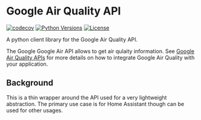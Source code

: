 # Google Air Quality API

[![codecov](https://codecov.io/gh/Thomas55555/python-google-air-quality-api/graph/badge.svg?token=mCoquN2d11)](https://codecov.io/gh/Thomas55555/python-google-air-quality-api)
[![Python Versions](https://img.shields.io/pypi/pyversions/google_air_quality_api)](https://pypi.org/project/google_air_quality_api/)
[![License](https://img.shields.io/github/license/Thomas55555/python-google-air-quality-api.svg)](LICENSE.md)

A python client library for the Google Air Quality API.

The Google Google Air API allows to get air qulaity information.
See [Google Air Quality APIs](https://developers.google.com/maps/documentation/air-quality/overview)
for more details on how to integrate Google Air Quality with your application.

## Background

This is a thin wrapper around the API used for a very lightweight abstraction. The
primary use case is for Home Assistant though can be used for other usages.
